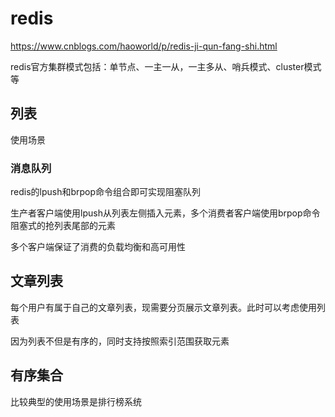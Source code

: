 # redis

https://www.cnblogs.com/haoworld/p/redis-ji-qun-fang-shi.html

redis官方集群模式包括：单节点、一主一从，一主多从、哨兵模式、cluster模式等

## 列表

使用场景

### 消息队列

redis的lpush和brpop命令组合即可实现阻塞队列

生产者客户端使用lpush从列表左侧插入元素，多个消费者客户端使用brpop命令阻塞式的抢列表尾部的元素

多个客户端保证了消费的负载均衡和高可用性

## 文章列表

每个用户有属于自己的文章列表，现需要分页展示文章列表。此时可以考虑使用列表

因为列表不但是有序的，同时支持按照索引范围获取元素

## 有序集合

比较典型的使用场景是排行榜系统